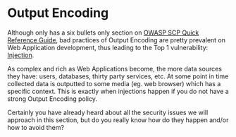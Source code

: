 Output Encoding
===============

Although only has a six bullets only section on
[OWASP SCP Quick Reference Guide][1], bad practices of Output Encoding are
pretty prevalent on Web Application development, thus leading to the Top 1
vulnerability: [Injection][2].

As complex and rich as Web Applications become, the more data sources they have:
users, databases, thirty party services, etc. At some point in time collected
data is outputted to some media (eg. web browser) which has a specific context.
This is exactly when injections happen if you do not have a strong Output
Encoding policy.

Certainly you have already heard about all the security issues we will approach
in this section, but do you really know how do they happen and/or how to avoid
them?

[1]: https://www.owasp.org/images/0/08/OWASP_SCP_Quick_Reference_Guide_v2.pdf
[2]: https://www.owasp.org/index.php/Top_10_2013-A1-Injection
